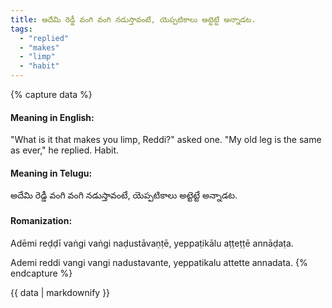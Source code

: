 ```yaml
---
title: అదేమి రెడ్డీ వంగి వంగి నడుస్తావంటే, యెప్పటికాలు అట్టెట్టే అన్నాడట.
tags:
  - "replied"
  - "makes"
  - "limp"
  - "habit"
---
```


{% capture data %}
#### Meaning in English:
"What is it that makes you limp, Reddi?" asked one. "My old leg is the same as ever," he replied.
Habit.

#### Meaning in Telugu:
అదేమి రెడ్డీ వంగి వంగి నడుస్తావంటే, యెప్పటికాలు అట్టెట్టే అన్నాడట.

#### Romanization:
Adēmi reḍḍī vaṅgi vaṅgi naḍustāvaṇṭē, yeppaṭikālu aṭṭeṭṭē annāḍaṭa.

Ademi reddi vangi vangi nadustavante, yeppatikalu attette annadata.
{% endcapture %}

{{ data | markdownify }}

